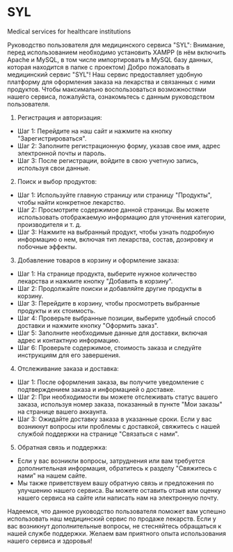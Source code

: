 # SYL
Medical services for healthcare institutions

Руководство пользователя для медицинского сервиса "SYL":
Внимание, перед использованием необходимо установить XAMPP (в нём включить Apache и MySQL, в том числе импортировать в MySQL базу данных, которая находится в папке с проектом)
Добро пожаловать в медицинский сервис "SYL"! Наш сервис предоставляет удобную платформу для оформления заказа на лекарства и связанных с ними продуктов. 
Чтобы максимально воспользоваться возможностями нашего сервиса, пожалуйста, ознакомьтесь с данным руководством пользователя.

1. Регистрация и авторизация:
- Шаг 1: Перейдите на наш сайт и нажмите на кнопку "Зарегистрироваться".
- Шаг 2: Заполните регистрационную форму, указав свое имя, адрес электронной почты и пароль.
- Шаг 3: После регистрации, войдите в свою учетную запись, используя свои данные.

2. Поиск и выбор продуктов:
- Шаг 1: Используйте главную страницу или страницу "Продукты", чтобы найти конкретное лекарство.
- Шаг 2: Просмотрите содержимое данной страницы. Вы можете использовать отображаемую информацию для уточнения категории, производителя и т. д.
- Шаг 3: Нажмите на выбранный продукт, чтобы узнать подробную информацию о нем, включая тип лекарства, состав, дозировку и побочные эффекты.

3. Добавление товаров в корзину и оформление заказа:
- Шаг 1: На странице продукта, выберите нужное количество лекарства и нажмите кнопку "Добавить в корзину".
- Шаг 2: Продолжайте поиски и добавляйте другие продукты в корзину.
- Шаг 3: Перейдите в корзину, чтобы просмотреть выбранные продукты и их стоимость.
- Шаг 4: Проверьте выбранные позиции, выберите удобный способ доставки и нажмите кнопку "Оформить заказ".
- Шаг 5: Заполните необходимые данные для доставки, включая адрес и контактную информацию.
- Шаг 6: Проверьте содержимое, стоимость заказа и следуйте инструкциям для его завершения.

4. Отслеживание заказа и доставка:
- Шаг 1: После оформления заказа, вы получите уведомление с подтверждением заказа и информацией о доставке.
- Шаг 2: При необходимости вы можете отслеживать статус вашего заказа, используя номер заказа, показанный в пункте "Мои заказы" на странице вашего аккаунта.
- Шаг 3: Ожидайте доставку заказа в указанные сроки. Если у вас возникнут вопросы или проблемы с доставкой, свяжитесь с нашей службой поддержки на странице 
"Связаться с нами".

5. Обратная связь и поддержка:
- Если у вас возникли вопросы, затруднения или вам требуется дополнительная информация, обратитесь к разделу "Свяжитесь с нами" на нашем сайте.
- Мы также приветствуем вашу обратную связь и предложения по улучшению нашего сервиса. Вы можете оставить отзыв или оценку нашего сервиса на сайте или написать нам на 
электронную почту.

Надеемся, что данное руководство пользователя поможет вам успешно использовать наш медицинский сервис по продаже лекарств. 
Если у вас возникнут дополнительные вопросы, не стесняйтесь обращаться к нашей службе поддержки. Желаем вам приятного опыта использования нашего сервиса и здоровья!
